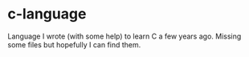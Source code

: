 # c-language

Language I wrote (with some help) to learn C a few years ago. Missing some files but hopefully I can find them.
